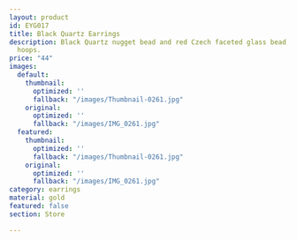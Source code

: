 ```yaml
---
layout: product
id: EYG017
title: Black Quartz Earrings
description: Black Quartz nugget bead and red Czech faceted glass bead, gold-plated
  hoops.
price: "44"
images:
  default:
    thumbnail:
      optimized: ''
      fallback: "/images/Thumbnail-0261.jpg"
    original:
      optimized: ''
      fallback: "/images/IMG_0261.jpg"
  featured:
    thumbnail:
      optimized: ''
      fallback: "/images/Thumbnail-0261.jpg"
    original:
      optimized: ''
      fallback: "/images/IMG_0261.jpg"
category: earrings
material: gold
featured: false
section: Store

---
```

